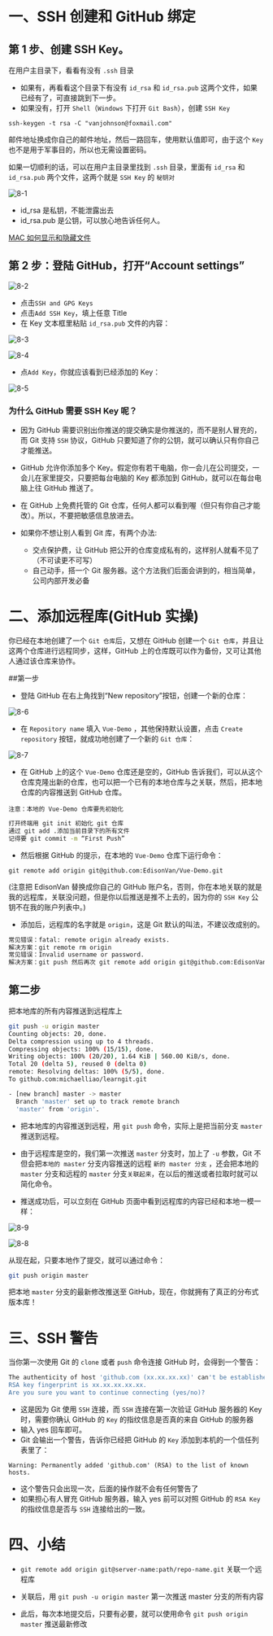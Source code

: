 # 一、SSH 创建和 GitHub 绑定

## 第 1 步、创建 SSH Key。

在用户主目录下，看看有没有 `.ssh` 目录

- 如果有，再看看这个目录下有没有 `id_rsa` 和 `id_rsa.pub` 这两个文件，如果已经有了，可直接跳到下一步。
- 如果没有，打开 `Shell`（`Windows` 下打开 `Git Bash`），创建 `SSH Key`

```
ssh-keygen -t rsa -C "vanjohnson@foxmail.com"
```

邮件地址换成你自己的邮件地址，然后一路回车，使用默认值即可，由于这个 `Key` 也不是用于军事目的，所以也无需设置密码。

如果一切顺利的话，可以在用户主目录里找到 `.ssh` 目录，里面有 `id_rsa` 和 `id_rsa.pub` 两个文件，这两个就是 `SSH Key` 的 `秘钥对`

![8-1](../assets/8-1.png)

- id_rsa 是私钥，不能泄露出去
- id_rsa.pub 是公钥，可以放心地告诉任何人。

[MAC 如何显示和隐藏文件](https://blog.csdn.net/caoxiaohong1005/article/details/53466737)

## 第 2 步：登陆 GitHub，打开“Account settings”

![8-2](../assets/8-2.png)

- 点击`SSH and GPG Keys`
- 点击`Add SSH Key`，填上任意 Title
- 在 Key 文本框里粘贴 `id_rsa.pub` 文件的内容：

![8-3](../assets/8-3.png)

![8-4](../assets/8-4.png)

- 点`Add Key`，你就应该看到已经添加的 Key：

![8-5](../assets/8-5.png)

### 为什么 GitHub 需要 SSH Key 呢？

- 因为 GitHub 需要识别出你推送的提交确实是你推送的，而不是别人冒充的，而 Git 支持 `SSH` 协议，GitHub 只要知道了你的公钥，就可以确认只有你自己才能推送。

- GitHub 允许你添加多个 Key。假定你有若干电脑，你一会儿在公司提交，一会儿在家里提交，只要把每台电脑的 Key 都添加到 GitHub，就可以在每台电脑上往 GitHub 推送了。

- 在 GitHub 上免费托管的 Git 仓库，任何人都可以看到喔（但只有你自己才能改）。所以，不要把敏感信息放进去。
- 如果你不想让别人看到 Git 库，有两个办法:
  - 交点保护费，让 GitHub 把公开的仓库变成私有的，这样别人就看不见了（不可读更不可写）
  - 自己动手，搭一个 Git 服务器。这个方法我们后面会讲到的，相当简单，公司内部开发必备

# 二、添加远程库(GitHub 实操)

你已经在本地创建了一个 `Git 仓库`后，又想在 GitHub 创建一个 `Git 仓库`，并且让这两个仓库进行远程同步，这样，GitHub 上的仓库既可以作为备份，又可让其他人通过该仓库来协作。

##第一步

- 登陆 GitHub 在右上角找到“New repository”按钮，创建一个新的仓库：

![8-6](../assets/8-6.png)

- 在 `Repository name` 填入 `Vue-Demo` ，其他保持默认设置，点击 `Create repository` 按钮，就成功地创建了一个新的 `Git 仓库`：

![8-7](../assets/8-7.png)

- 在 GitHub 上的这个 `Vue-Demo` 仓库还是空的，GitHub 告诉我们，可以从这个仓库克隆出新的仓库，也可以把一个已有的本地仓库与之关联，然后，把本地仓库的内容推送到 GitHub 仓库。

```
注意：本地的 Vue-Demo 仓库要先初始化
```

```bash
打开终端用 git init 初始化 git 仓库
通过 git add .添加当前目录下的所有文件
记得要 git commit -m “First Push”
```

- 然后根据 GitHub 的提示，在本地的 `Vue-Demo` 仓库下运行命令：

```
git remote add origin git@github.com:EdisonVan/Vue-Demo.git
```

(注意把 EdisonVan 替换成你自己的 GitHub 账户名，否则，你在本地关联的就是我的远程库，关联没问题，但是你以后推送是推不上去的，因为你的 `SSH Key` 公钥不在我的账户列表中。)

- 添加后，远程库的名字就是 `origin`，这是 Git 默认的叫法，不建议改成别的。

```bash
常见错误：fatal: remote origin already exists.
解决方案：git remote rm origin
常见错误：Invalid username or password.
解决方案：git push 然后再次 git remote add origin git@github.com:EdisonVan/Vue-Demo.git 会提示输入密码回车即可
```

## 第二步

把本地库的所有内容推送到远程库上

```bash
git push -u origin master
Counting objects: 20, done.
Delta compression using up to 4 threads.
Compressing objects: 100% (15/15), done.
Writing objects: 100% (20/20), 1.64 KiB | 560.00 KiB/s, done.
Total 20 (delta 5), reused 0 (delta 0)
remote: Resolving deltas: 100% (5/5), done.
To github.com:michaelliao/learngit.git

- [new branch] master -> master
  Branch 'master' set up to track remote branch
  'master' from 'origin'.

```

- 把本地库的内容推送到远程，用 `git push` 命令，实际上是把当前分支 `master` 推送到远程。

- 由于远程库是空的，我们第一次推送 `master` 分支时，加上了 `-u` 参数，Git 不但会把`本地的 master` 分支内容推送的远程 `新的 master 分支` ，还会把本地的 `master` 分支和远程的 `master` 分支`关联起来`，在以后的推送或者拉取时就可以简化命令。

- 推送成功后，可以立刻在 GitHub 页面中看到远程库的内容已经和本地一模一样：

![8-9](../assets/8-9.png)

![8-8](../assets/8-8.png)

从现在起，只要本地作了提交，就可以通过命令：

```bash
git push origin master
```

把本地 `master` 分支的最新修改推送至 GitHub，现在，你就拥有了真正的分布式版本库！

# 三、SSH 警告

当你第一次使用 Git 的 `clone` 或者 `push` 命令连接 GitHub 时，会得到一个警告：

```bash
The authenticity of host 'github.com (xx.xx.xx.xx)' can't be established.
RSA key fingerprint is xx.xx.xx.xx.xx.
Are you sure you want to continue connecting (yes/no)?
```

- 这是因为 Git 使用 `SSH` 连接，而 `SSH` 连接在第一次验证 GitHub 服务器的 Key 时，需要你确认 GitHub 的 `Key` 的指纹信息是否真的来自 GitHub 的服务器
- 输入 yes 回车即可。
- Git 会输出一个警告，告诉你已经把 GitHub 的 `Key` 添加到本机的一个信任列表里了：

```
Warning: Permanently added 'github.com' (RSA) to the list of known hosts.
```

- 这个警告只会出现一次，后面的操作就不会有任何警告了
- 如果担心有人冒充 GitHub 服务器，输入 yes 前可以对照 GitHub 的 `RSA Key` 的指纹信息是否与 `SSH` 连接给出的一致。

# 四、小结

- `git remote add origin git@server-name:path/repo-name.git` 关联一个远程库

- 关联后，用 `git push -u origin master` 第一次推送 master 分支的所有内容

- 此后，每次本地提交后，只要有必要，就可以使用命令 `git push origin master` 推送最新修改
